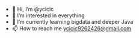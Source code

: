 - 👋 Hi, I’m @ycicic
- 👀 I’m interested in everything
- 🌱 I’m currently learning bigdata and deeper Java
- 📫 How to reach me ycicic9262426@gmail.com
